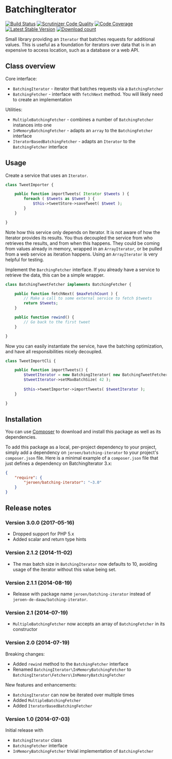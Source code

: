 # BatchingIterator

[![Build Status](https://secure.travis-ci.org/JeroenDeDauw/BatchingIterator.png?branch=master)](http://travis-ci.org/JeroenDeDauw/BatchingIterator)
[![Scrutinizer Code Quality](https://scrutinizer-ci.com/g/JeroenDeDauw/BatchingIterator/badges/quality-score.png?b=master)](https://scrutinizer-ci.com/g/JeroenDeDauw/BatchingIterator/?branch=master)
[![Code Coverage](https://scrutinizer-ci.com/g/JeroenDeDauw/BatchingIterator/badges/coverage.png?b=master)](https://scrutinizer-ci.com/g/JeroenDeDauw/BatchingIterator/?branch=master)
[![Latest Stable Version](https://poser.pugx.org/jeroen/batching-iterator/version.png)](https://packagist.org/packages/jeroen/batching-iterator)
[![Download count](https://poser.pugx.org/jeroen/batching-iterator/d/total.png)](https://packagist.org/packages/jeroen/batching-iterator)

Small library providing an `Iterator` that batches requests for additional values.
This is useful as a foundation for iterators over data that is in an expensive to
access location, such as a database or a web API.

## Class overview

Core interface:

* `BatchingIterator` - iterator that batches requests via a `BatchingFetcher`
* `BatchingFetcher` - interface with `fetchNext` method. You will likely need to create an implementation

Utilities:

* `MultipleBatchingFetcher` - combines a number of `BatchingFetcher` instances into one
* `InMemoryBatchingFetcher` - adapts an `array` to the `BatchingFetcher` interface
* `IteratorBasedBatchingFetcher` - adapts an `Iterator` to the `BatchingFetcher` interface

## Usage

Create a service that uses an `Iterator`.

```php
class TweetImporter {

    public function importTweets( Iterator $tweets ) {
        foreach ( $tweets as $tweet ) {
            $this->tweetStore->saveTweet( $tweet );
        }
    }

}
```

Note how this service only depends on Iterator. It is not aware of how the Iterator provides its
results. You thus decoupled the service from who retrieves the results, and from when this happens.
They could be coming from values already in memory, wrapped in an `ArrayIterator`, or be pulled from
a web service as iteration happens. Using an `ArrayIterator` is very helpful for testing.

Implement the `BarchingFetcher` interface. If you already have a service to retrieve the data, this
can be a simple wrapper.

```php
class BatchingTweetFetcher implements BatchingFetcher {

    public function fetchNext( $maxFetchCount ) {
        // Make a call to some external service to fetch $tweets
        return $tweets;
    }

    public function rewind() {
        // Go back to the first tweet
    }

}
```

Now you can easily instantiate the service, have the batching optimization, and have all
responsibilities nicely decoupled.

```php
class TweetImportCli {

    public function importTweets() {
        $tweetIterator = new BatchingIterator( new BatchingTweetFetcher() );
        $tweetIterator->setMaxBatchSize( 42 );
        
        $this->tweetImporter->importTweets( $tweetIterator );
    }

}
```

## Installation

You can use [Composer](http://getcomposer.org/) to download and install
this package as well as its dependencies.

To add this package as a local, per-project dependency to your project, simply add a
dependency on `jeroen/batching-iterator` to your project's `composer.json` file.
Here is a minimal example of a `composer.json` file that just defines a dependency on
BatchingIterator 3.x:

```json
{
    "require": {
        "jeroen/batching-iterator": "~3.0"
    }
}
```

## Release notes

### Version 3.0.0 (2017-05-16)

* Dropped support for PHP 5.x
* Added scalar and return type hints

### Version 2.1.2 (2014-11-02)

* The max batch size in `BatchingIterator` now defaults to 10, avoiding usage of the
iterator without this value being set.

### Version 2.1.1 (2014-08-19)

* Release with package name `jeroen/batching-iterator` instead of `jeroen-de-dauw/batching-iterator`.

### Version 2.1 (2014-07-19)

* `MultipleBatchingFetcher` now accepts an array of `BatchingFetcher` in its constructor

### Version 2.0 (2014-07-19)

Breaking changes:

* Added `rewind` method to the `BatchingFetcher` interface
* Renamed `BatchingIterator\InMemoryBatchingFetcher` to `BatchingIterator\Fetchers\InMemoryBatchingFetcher`

New features and enhancements:

* `BatchingIterator` can now be iterated over multiple times
* Added `MultipleBatchingFetcher`
* Added `IteratorBasedBatchingFetcher`

### Version 1.0 (2014-07-03)

Initial release with

* `BatchingIterator` class
* `BatchingFetcher` interface
* `InMemoryBatchingFetcher` trivial implementation of `BatchingFetcher`
